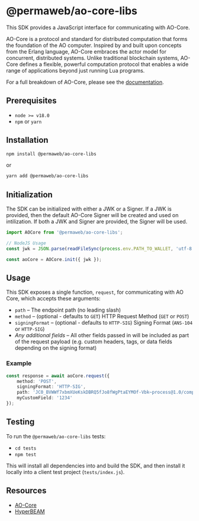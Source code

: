 # @permaweb/ao-core-libs

This SDK provides a JavaScript interface for communicating with AO-Core.

AO-Core is a protocol and standard for distributed computation that forms the foundation of the AO computer. Inspired by and built upon concepts from the Erlang language, AO-Core embraces the actor model for concurrent, distributed systems. Unlike traditional blockchain systems, AO-Core defines a flexible, powerful computation protocol that enables a wide range of applications beyond just running Lua programs.

For a full breakdown of AO-Core, please see the [documentation](https://hyperbeam.arweave.net/build/introduction/what-is-ao-core.html).

## Prerequisites

- `node >= v18.0`
- `npm` or `yarn`

## Installation

```bash
npm install @permaweb/ao-core-libs
```

or

```bash
yarn add @permaweb/ao-core-libs
```

## Initialization

The SDK can be initialized with either a JWK or a Signer. If a JWK is provided, then the default AO-Core Signer will be created and used on intilization. If both a JWK and Signer are provided, the Signer will be used.

```typescript
import AOCore from '@permaweb/ao-core-libs';

// NodeJS Usage
const jwk = JSON.parse(readFileSync(process.env.PATH_TO_WALLET, 'utf-8'));

const aoCore = AOCore.init({ jwk });
```

## Usage

This SDK exposes a single function, `request`, for communicating with AO Core, which accepts these arguments:

- `path` – The endpoint path (no leading slash)
- `method` – (optional - defaults to `GET`) HTTP Request Method (`GET` or `POST`)
- `signingFormat` – (optional - defaults to `HTTP-SIG`) Signing Format (`ANS-104` or `HTTP-SIG`)
- *Any additional fields* – All other fields passed in will be included as part of the request payload (e.g. custom headers, tags, or data fields depending on the signing format)

### Example

```typescript
const response = await aoCore.request({
	method: 'POST',
	signingFormat: 'HTTP-SIG',
	path: 'JC0_BVWWf7xbmXUeKskDBRQ5fJo8fWgPtaEYMOf-Vbk~process@1.0/compute/at-slot',
	myCustomField: '1234'
});
```

## Testing

To run the `@permaweb/ao-core-libs` tests:

- `cd tests`
- `npm test`

This will install all dependencies into and build the SDK, and then install it locally into a client test project (`tests/index.js`).

## Resources

- [AO-Core](https://cookbook_ao.arweave.net/welcome/ao-core-introduction.html)
- [HyperBEAM](https://hyperbeam.arweave.net/)
